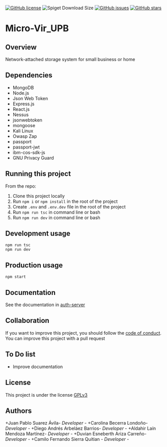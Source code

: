 [![GitHub license](https://img.shields.io/github/license/099duvian/micro-vir)](https://github.com/099duvian/micro-vir/blob/main/LICENSE)
![Spiget Download Size](https://img.shields.io/spiget/download-size/2.36%20gb?style=plastic)
[![GitHub issues](https://img.shields.io/github/issues/099duvian/micro-vir)](https://github.com/099duvian/micro-vir/issues)
[![GitHub stars](https://img.shields.io/github/stars/099duvian/micro-vir)](https://github.com/099duvian/micro-vir/stargazers)
# Micro-Vir_UPB


## Overview
Network-attached storage system for small business or home 

## Dependencies

+ MongoDB
+ Node.js
+ Json Web Token
+ Express.js
+ React.js
+ Nessus
+ jsonwebtoken
+ mongoose
+ Kali Linux
+ Owasp Zap
+ passport
+ passport-jwt
+ ibm-cos-sdk-js
+ GNU Privacy Guard


## Running this project

From the repo:  
1. Clone this project locally
2. Run `npm i` or `npm install` in the root of the project
3. Create `.env` and `.env.dev` file in the root of the project
4. Run `npm run tsc` in command line or bash
5. Run `npm run dev` in command line or bash

## Development usage

~~~
npm run tsc
npm run dev
~~~

## Production usage

~~~
npm start
~~~

## Documentation

See the documentation in [auth-server](https://github.com/JuanPabloSuarezA/Micro-Vir_UPB/index.html)

## Collaboration

If you want to improve this project, you should follow the [code of conduct](CODE_OF_CONDUCT.md).  
You can improve this project with a pull request

## To Do list
+ Improve documentation


## License 
This project is under the license [GPLv3](LICENSE.md)

## Authors
+Juan Pablo Suarez Ávila- *Developer* - 
+Carolina Becerra Londoño- *Developer* - 
+Diego Andrés Arbeláez Barrios- *Developer* - 
+Aldahir Laín Mendoza Martínez- *Developer* - 
+Duvian Esneberth Ariza Carreño- *Developer* - 
+Camilo Fernando Sierra Quitian - *Developer* - 



